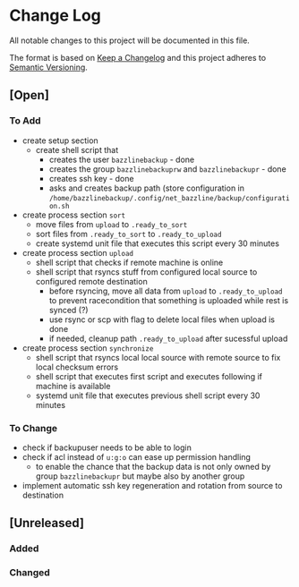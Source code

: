 # Change Log

All notable changes to this project will be documented in this file.

The format is based on [Keep a Changelog](http://keepachangelog.com/)
and this project adheres to [Semantic Versioning](http://semver.org/).

## [Open]

### To Add

* create setup section
    * create shell script that
        * creates the user `bazzlinebackup` - done
        * creates the group `bazzlinebackuprw` and `bazzlinebackupr` - done
        * creates ssh key - done
        * asks and creates backup path (store configuration in `/home/bazzlinebackup/.config/net_bazzline/backup/configuration.sh`
* create process section `sort`
    * move files from `upload` to `.ready_to_sort`
    * sort files from `.ready_to_sort` to `.ready_to_upload`
    * create systemd unit file that executes this script every 30 minutes
* create process section `upload`
    * shell script that checks if remote machine is online
    * shell script that rsyncs stuff from configured local source to configured remote destination
        * before rsyncing, move all data from `upload` to `.ready_to_upload` to prevent racecondition that something is uploaded while rest is synced (?)
        * use rsync or scp with flag to delete local files when upload is done
        * if needed, cleanup path `.ready_to_upload` after sucessful upload
* create process section `synchronize`
    * shell script that rsyncs local local source with remote source to fix local checksum errors
    * shell script that executes first script and executes following if machine is available
    * systemd unit file that executes previous shell script every 30 minutes

### To Change

* check if backupuser needs to be able to login
* check if acl instead of `u:g:o` can ease up permission handling
     * to enable the chance that the backup data is not only owned by group `bazzlinebackupr` but maybe also by another group
* implement automatic ssh key regeneration and rotation from source to destination

## [Unreleased]

### Added

### Changed
